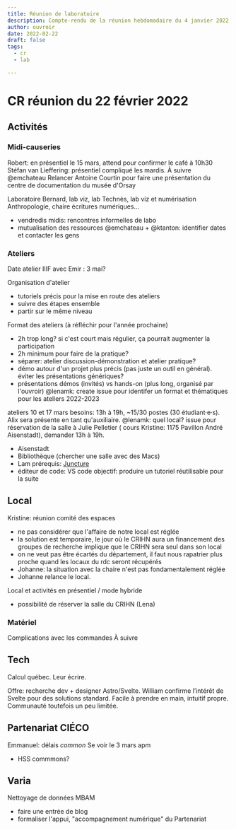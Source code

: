 ```yaml
---
title: Réunion de laboratoire 
description: Compte-rendu de la réunion hebdomadaire du 4 janvier 2022
author: ouvroir
date: 2022-02-22
draft: false
tags: 
  - cr
  - lab

---
```


# CR réunion du 22 février 2022

## Activités

### Midi-causeries
Robert: en présentiel le 15 mars, attend pour confirmer le café à 10h30
Stéfan van Lieffering: présentiel compliqué les mardis. À suivre
@emchateau Relancer Antoine Courtin pour faire une présentation du centre de documentation du musée d'Orsay 

Laboratoire Bernard, lab viz, lab Technès, lab viz et numérisation Anthropologie, chaire écritures numériques...
- vendredis midis: rencontres informelles de labo 
- mutualisation des ressources
@emchateau + @ktanton: identifier dates et contacter les gens

### Ateliers
Date atelier IIIF avec Emir : 3 mai? 

Organisation d'atelier
- tutoriels précis pour la mise en route des ateliers
- suivre des étapes ensemble
- partir sur le même niveau

Format des ateliers (à réfléchir pour l'année prochaine)
- 2h trop long? si c'est court mais régulier, ça pourrait augmenter la participation
- 2h minimum pour faire de la pratique? 
- séparer: atelier discussion-démonstration et atelier pratique? 
- démo autour d'un projet plus précis (pas juste un outil en général). éviter les présentations génériques? 
- présentations démos (invités) vs hands-on (plus long, organisé par l'ouvroir)
@lenamk: create issue pour identifer un format et thématiques pour les ateliers 2022-2023

ateliers 10 et 17 mars
besoins: 13h à 19h, ~15/30 postes (30 étudiant·e·s). 
Alix sera présente en tant qu'auxiliaire.
@lenamk: quel local? issue pour réservation de la salle à Julie Pelletier ( cours Kristine: 1175 Pavillon André Aisenstadt), demander 13h à 19h.
- Aisenstadt
- Bibliothèque (chercher une salle avec des Macs)
- Lam
prérequis: [Juncture](https://juncture-digital.org/)
- éditeur de code: VS code
objectif: produire un tutoriel réutilisable pour la suite

## Local
Kristine: réunion comité des espaces
- ne pas considérer que l'affaire de notre local est réglée
- la solution est temporaire, le jour où le CRIHN aura un financement des groupes de recherche implique que le CRIHN sera seul dans son local
- on ne veut pas être écartés du département, il faut nous rapatrier plus proche quand les locaux du rdc seront récupérés
- Johanne: la situation avec la chaire n'est pas fondamentalement réglée
- Johanne relance le local.

Local et activités en présentiel / mode hybride
- possibilité de réserver la salle du CRIHN (Lena)

### Matériel
Complications avec les commandes
À suivre

## Tech
Calcul québec. Leur écrire.

Offre: recherche dev + designer Astro/Svelte.
William confirme l’intérêt de Svelte pour des solutions standard. Facile à prendre en main, intuitif propre. Communauté toutefois un peu limitée.


## Partenariat CIÉCO
Emmanuel: délais *common*
Se voir le 3 mars apm
- HSS commmons? 


## Varia
Nettoyage de données MBAM
- faire une entrée de blog
- formaliser l'appui, "accompagnement numérique" du Partenariat